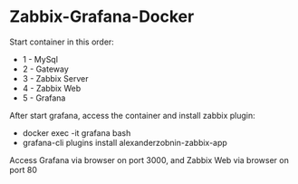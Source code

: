 # Zabbix-Grafana-Docker

Start container in this order:

- 1 - MySql
- 2 - Gateway
- 3 - Zabbix Server
- 4 - Zabbix Web
- 5 - Grafana

After start grafana, access the container and install zabbix plugin:

- docker exec -it grafana bash
- grafana-cli plugins install alexanderzobnin-zabbix-app

Access Grafana via browser on port 3000, and Zabbix Web via browser on port 80
